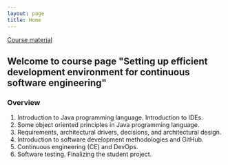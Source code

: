 ```yaml
---
layout: page
title: Home
---
```


[Course material](material.md)

## Welcome to course page "Setting up efficient development environment for continuous software engineering"

### Overview

1. Introduction to Java programming language. Introduction to IDEs.
2. Some object oriented principles in Java programming language.
3. Requirements, architectural drivers, decisions, and architectural design.
4. Introduction to software development methodologies and GitHub.
5. Continuous engineering (CE) and DevOps.
6. Software testing. Finalizing the student project.
